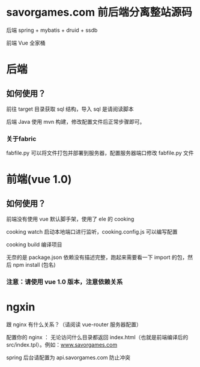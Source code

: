 # savorgames.com 前后端分离整站源码
后端 spring + mybatis + druid + ssdb

前端 Vue 全家桶

# 后端
## 如何使用？
前往 target 目录获取 sql 结构，导入 sql 是请阅读脚本

后端 Java 使用 mvn 构建，修改配置文件后正常步骤即可。

### 关于fabric
fabfile.py 可以将文件打包并部署到服务器，配置服务器端口修改 fabfile.py 文件

# 前端(vue 1.0)
## 如何使用？
前端没有使用 vue 默认脚手架，使用了 ele 的 cooking

cooking watch 启动本地端口进行监听，cooking.config.js 可以编写配置

cooking build 编译项目

无奈的是 package.json 依赖没有描述完整，跑起来需要看一下 import 的包，然后 npm install (包名)

### 注意：请使用 vue 1.0 版本，注意依赖关系

# ngxin 

跟 nginx 有什么关系？（请阅读 vue-router 服务器配置）

配置你的 nginx ： 无论访问什么目录都返回 index.html（也就是前端编译后的 src/index.tpl）。例如：www.savorgames.com

spring 后台请配置为 api.savorgames.com
防止冲突
